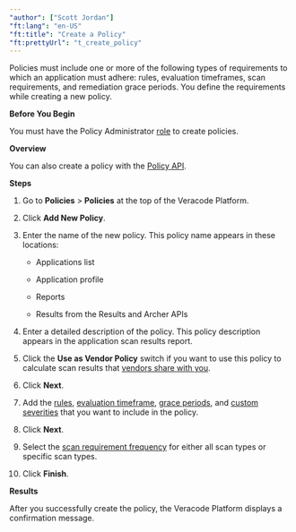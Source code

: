 ```yaml
---
"author": ["Scott Jordan"]
"ft:lang": "en-US"
"ft:title": "Create a Policy"
"ft:prettyUrl": "t_create_policy"
---
```


Policies must include one or more of the following types of requirements to which an application must adhere: rules, evaluation timeframes, scan requirements, and remediation grace periods. You define the requirements while creating a new policy.

<p font-size="13pt"><b>Before You Begin</b></p>

You must have the Policy Administrator [role](https://docs.veracode.com/r/c_role_permissions) to create policies.

<p font-size="13pt"><b>Overview</b></p>

You can also create a policy with the [Policy API](https://docs.veracode.com/r/c_policy_rest_api).

<p font-size="13pt"><b>Steps</b></p>

1.  Go to **Policies** \> **Policies** at the top of the Veracode Platform.

2.  Click **Add New Policy**.

3.  Enter the name of the new policy. This policy name appears in these locations:

    -   Applications list

    -   Application profile

    -   Reports

    -   Results from the Results and Archer APIs

4.  Enter a detailed description of the policy. This policy description appears in the application scan results report.

5.  Click the **Use as Vendor Policy** switch if you want to use this policy to calculate scan results that [vendors share with you](https://docs.veracode.com/r/c_shared_reports).

6.  Click **Next**.

7.  Add the [rules](https://docs.veracode.com/r/c_policy_rules), [evaluation timeframe](https://docs.veracode.com/r/c_policy_eval_time), [grace periods](https://docs.veracode.com/r/c_policy_grace_period), and [custom severities](https://docs.veracode.com/r/c_policy_custom_severities) that you want to include in the policy.

8.  Click **Next**.

9.  Select the [scan requirement frequency](https://docs.veracode.com/r/c_policy_scan_reqs) for either all scan types or specific scan types.

10. Click **Finish**.

<p font-size="13pt"><b>Results</b></p>

After you successfully create the policy, the Veracode Platform displays a confirmation message.
